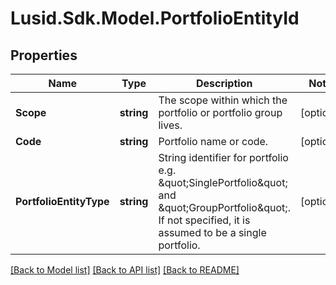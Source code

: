 
# Lusid.Sdk.Model.PortfolioEntityId

## Properties

Name | Type | Description | Notes
------------ | ------------- | ------------- | -------------
**Scope** | **string** | The scope within which the portfolio or portfolio group lives. | [optional] 
**Code** | **string** | Portfolio name or code. | [optional] 
**PortfolioEntityType** | **string** | String identifier for portfolio e.g. \&quot;SinglePortfolio\&quot; and \&quot;GroupPortfolio\&quot;. If not specified, it is assumed to be a single portfolio. | [optional] 

[[Back to Model list]](../README.md#documentation-for-models)
[[Back to API list]](../README.md#documentation-for-api-endpoints)
[[Back to README]](../README.md)

